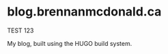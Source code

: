 # blog.brennanmcdonald.ca <br>



TEST 123

My blog, built using the HUGO build system.

<br>

<br>

<br>

